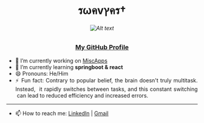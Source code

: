 # <div align=center>รωคvץคร†</div> 
###### <div align=center>![Alt text][id]</div>
### <div align = center>[My GitHub Profile](https://github.com/swavyast)</div>

- 🔭 I’m currently working on [MiscApps](https://github.com/swavyast/MiscApps)
- 🌱 I’m currently learning <b>springboot & react</b>
- 😄 Pronouns: He/Him
- <div align=justify> ⚡ Fun fact: Contrary to popular belief, the brain doesn't truly multitask. Instead,
  &nbsp;it rapidly switches between tasks, and this constant switching
  &nbsp;can lead to reduced efficiency and increased errors.
</div>

***

- 📫 How to reach me: [LinkedIn](https://www.linkedin.com/in/hkgzpgzb) | [Gmail](swavyast@gmail.com)

[id]: https://avatars.githubusercontent.com/u/30204069?v=4

<!--
**swavyast/swavyast** is a ✨ _special_ ✨ repository because its `README.md` (this file) appears on your GitHub profile.

Here are some ideas to get you started:



- 👯 I’m looking to collaborate on ...
- 🤔 I’m looking for help with ...
- 💬 Ask me about ...



-->
